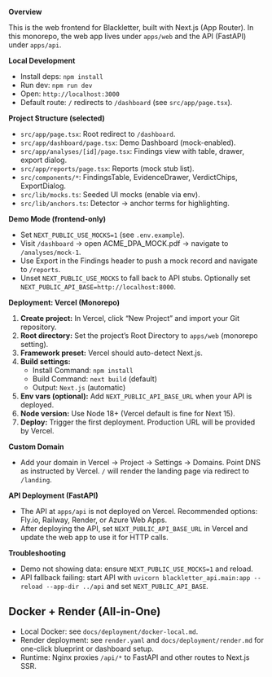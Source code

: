**Overview**

This is the web frontend for Blackletter, built with Next.js (App Router). In this monorepo, the web app lives under `apps/web` and the API (FastAPI) under `apps/api`.

**Local Development**

- Install deps: `npm install`
- Run dev: `npm run dev`
- Open: `http://localhost:3000`
- Default route: `/` redirects to `/dashboard` (see `src/app/page.tsx`).

**Project Structure (selected)**

- `src/app/page.tsx`: Root redirect to `/dashboard`.
- `src/app/dashboard/page.tsx`: Demo Dashboard (mock-enabled).
- `src/app/analyses/[id]/page.tsx`: Findings view with table, drawer, export dialog.
- `src/app/reports/page.tsx`: Reports (mock stub list).
- `src/components/*`: FindingsTable, EvidenceDrawer, VerdictChips, ExportDialog.
- `src/lib/mocks.ts`: Seeded UI mocks (enable via env).
- `src/lib/anchors.ts`: Detector → anchor terms for highlighting.

**Demo Mode (frontend-only)**

- Set `NEXT_PUBLIC_USE_MOCKS=1` (see `.env.example`).
- Visit `/dashboard` → open ACME_DPA_MOCK.pdf → navigate to `/analyses/mock-1`.
- Use Export in the Findings header to push a mock record and navigate to `/reports`.
- Unset `NEXT_PUBLIC_USE_MOCKS` to fall back to API stubs. Optionally set `NEXT_PUBLIC_API_BASE=http://localhost:8000`.

**Deployment: Vercel (Monorepo)**

1. **Create project:** In Vercel, click “New Project” and import your Git repository.
2. **Root directory:** Set the project’s Root Directory to `apps/web` (monorepo setting).
3. **Framework preset:** Vercel should auto-detect Next.js.
4. **Build settings:**
   - Install Command: `npm install`
   - Build Command: `next build` (default)
   - Output: `Next.js` (automatic)
5. **Env vars (optional):** Add `NEXT_PUBLIC_API_BASE_URL` when your API is deployed.
6. **Node version:** Use Node 18+ (Vercel default is fine for Next 15).
7. **Deploy:** Trigger the first deployment. Production URL will be provided by Vercel.

**Custom Domain**

- Add your domain in Vercel → Project → Settings → Domains. Point DNS as instructed by Vercel. `/` will render the landing page via redirect to `/landing`.

**API Deployment (FastAPI)**

- The API at `apps/api` is not deployed on Vercel. Recommended options: Fly.io, Railway, Render, or Azure Web Apps.
- After deploying the API, set `NEXT_PUBLIC_API_BASE_URL` in Vercel and update the web app to use it for HTTP calls.

**Troubleshooting**

- Demo not showing data: ensure `NEXT_PUBLIC_USE_MOCKS=1` and reload.
- API fallback failing: start API with `uvicorn blackletter_api.main:app --reload --app-dir ../api` and set `NEXT_PUBLIC_API_BASE`.

## Docker + Render (All-in-One)

- Local Docker: see `docs/deployment/docker-local.md`.
- Render deployment: see `render.yaml` and `docs/deployment/render.md` for one-click blueprint or dashboard setup.
- Runtime: Nginx proxies `/api/*` to FastAPI and other routes to Next.js SSR.
